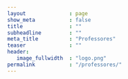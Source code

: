 ```yaml
---
layout              : page
show_meta           : false
title               : ""
subheadline         : ""
meta_title          : "Professores"
teaser              : ""
header:
   image_fullwidth  : "logo.png"
permalink           : "/professores/"
---
```

 